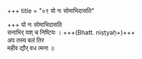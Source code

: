 +++
title = "०९ यो नः सोमाभिदासति"

+++
यो नः सोमाभिदासति  
सनाभिर् यश् च निष्टियः । +++(Bhatt. niṣṭyaḥ+)+++  
अप तस्य बलं तिर  
महीव द्यौर् वध त्मना ॥
